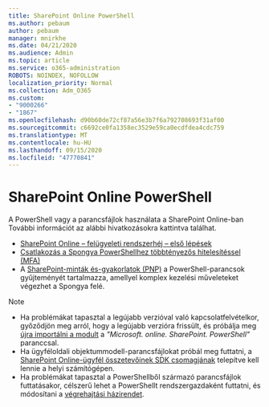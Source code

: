 ```yaml
---
title: SharePoint Online PowerShell
ms.author: pebaum
author: pebaum
manager: mnirkhe
ms.date: 04/21/2020
ms.audience: Admin
ms.topic: article
ms.service: o365-administration
ROBOTS: NOINDEX, NOFOLLOW
localization_priority: Normal
ms.collection: Adm_O365
ms.custom:
- "9000266"
- "1867"
ms.openlocfilehash: d90b60de72cf87a56e3b7f6a792708693f31af00
ms.sourcegitcommit: c6692ce0fa1358ec3529e59ca0ecdfdea4cdc759
ms.translationtype: MT
ms.contentlocale: hu-HU
ms.lasthandoff: 09/15/2020
ms.locfileid: "47770841"
---
```

# <a name="sharepoint-online-powershell"></a>SharePoint Online PowerShell

A PowerShell vagy a parancsfájlok használata a SharePoint Online-ban További információt az alábbi hivatkozásokra kattintva találhat.
- [SharePoint Online – felügyeleti rendszerhéj – első lépések](https://docs.microsoft.com/powershell/sharepoint/sharepoint-online/connect-sharepoint-online?view=sharepoint-ps)
- [Csatlakozás a Spongya PowerShellhez többtényezős hitelesítéssel (MFA)](https://docs.microsoft.com/powershell/sharepoint/sharepoint-online/connect-sharepoint-online?view=sharepoint-ps#to-connect-with-multifactor-authentication-mfa)
- A [SharePoint-minták és-gyakorlatok (PNP)](https://docs.microsoft.com/powershell/sharepoint/sharepoint-pnp/sharepoint-pnp-cmdlets?view=sharepoint-ps) a PowerShell-parancsok gyűjteményét tartalmazza, amellyel komplex kezelési műveleteket végezhet a Spongya felé.

> [!NOTE]
> - Ha problémákat tapasztal a legújabb verzióval való kapcsolatfelvételkor, győződjön meg arról, hogy a legújabb verzióra frissült, és próbálja meg [újra importálni a modult](https://docs.microsoft.com/powershell/developer/module/importing-a-powershell-module) a *"Microsoft. online. SharePoint. PowerShell"* paranccsal.
> - Ha ügyféloldali objektummodell-parancsfájlokat próbál meg futtatni, a [SharePoint Online-ügyfél összetevőinek SDK csomagjának](https://www.microsoft.com/download/details.aspx?id=42038) telepítve kell lennie a helyi számítógépen.
> - Ha problémákat tapasztal a PowerShellből származó parancsfájlok futtatásakor, célszerű lehet a PowerShellt rendszergazdaként futtatni, és módosítani a [végrehajtási házirendet](https://docs.microsoft.com/powershell/module/microsoft.powershell.core/about/about_execution_policies?view=powershell-6).